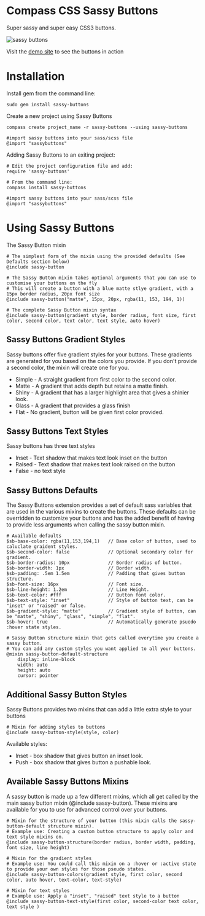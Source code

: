 Compass CSS Sassy Buttons 
=========================

Super sassy and super easy CSS3 buttons. 

![sassy buttons](http://dl.dropbox.com/u/1274637/sassy-buttons.png)

Visit the [demo site](http://jaredhardy.com/playground/sassy-buttons/) to see the buttons in action

Installation
============

Install gem from the command line:

    sudo gem install sassy-buttons

Create a new project using Sassy Buttons

    compass create project_name -r sassy-buttons --using sassy-buttons
    
    #import sassy buttons into your sass/scss file
    @import "sassybuttons"

    
Adding Sassy Buttons to an exiting project:
    
    # Edit the project configuration file and add:
    require 'sassy-buttons'
    
    # From the command line:
    compass install sassy-buttons
    
    #import sassy buttons into your sass/scss file
    @import "sassybuttons"


Using Sassy Buttons
===================

The Sassy Button mixin
    
    # The simplest form of the mixin using the provided defaults (See Defaults section below)   
    @include sassy-button
    
    # The Sassy Button mixin takes optional arguments that you can use to customise your buttons on the fly
    # This will create a button with a blue matte stlye gradient, with a 15px border radius, 20px font size    
    @include sassy-button("matte", 15px, 20px, rgba(11, 153, 194, 1))

    # The complete Sassy Button mixin syntax  
    @include sassy-button(gradient style, border radius, font size, first color, second color, text color, text style, auto hover)
    

Sassy Buttons Gradient Styles
----------------------------
Sassy buttons offer five gradient styles for your buttons. These gradients are generated for you based on the colors you provide. If you don't provide a second color, the mixin will create one for you.

* Simple - A straight gradient from first color to the second color.
* Matte - A gradient that adds depth but retains a matte finish.
* Shiny - A gradient that has a larger highlight area that gives a shinier look.
* Glass - A gradient that provides a glass finish
* Flat - No gradient, button will be given first color provided. 

Sassy Buttons Text Styles
-------------------------
Sassy buttons has three text styles

* Inset - Text shadow that makes text look inset on the button
* Raised - Text shadow that makes text look raised on the button
* False - no text style

Sassy Buttons Defaults
----------------------

The Sassy Buttons extension provides a set of default sass variables that are used in the various mixins to create the buttons. These defaults can be overridden to customize your buttons and has the added benefit of having to provide less arguments when calling the sassy button mixin.

	# Available defaults	
	$sb-base-color: rgba(11,153,194,1)   // Base color of button, used to caluclate graident styles.
	$sb-second-color: false              // Optional secondary color for gradient.
	$sb-border-radius: 10px              // Border radius of button.
	$sb-border-width: 1px                // Border width.
	$sb-padding: .5em 1.5em              // Padding that gives button structure.
	$sb-font-size: 16px                  // Font size.
	$sb-line-height: 1.2em               // Line Height.
	$sb-text-color: #fff                 // Button font color.
	$sb-text-style: "inset"              // Style of button text, can be "inset" or "raised" or false.
	$sb-gradient-style: "matte"          // Gradient style of button, can be "matte", "shiny", "glass", "simple", "flat".
	$sb-hover: true                      // Automatically generate psuedo :hover state styles.
	
	# Sassy Button structure mixin that gets called everytime you create a sassy button.
	# You can add any custom styles you want applied to all your buttons.	
	@mixin sassy-button-default-structure
		display: inline-block	
		width: auto
		height: auto
		cursor: pointer
		
Additional Sassy Button Styles
------------------------------

Sassy Buttons provides two mixins that can add a little extra style to your buttons

	# Mixin for adding styles to buttons
	@include sassy-button-style(style, color)

Available styles: 

* Inset - box shadow that gives button an inset look.
* Push - box shadow that gives button a pushable look.


Available Sassy Buttons Mixins
------------------------------

A sassy button is made up a few different mixins, which all get called by the main sassy button mixin (@include sassy-button). These mixins are  available for you to use for advanced control over your buttons.  

	# Mixin for the structure of your button (this mixin calls the sassy-button-default structure mixin).
	# Example use: Creating a custom button structure to apply color and text style mixins on.
	@include sassy-button-structure(border radius, border width, padding, font size, line height)
    
	# Mixin for the gradient styles
	# Example use: You could call this mixin on a :hover or :active state to provide your own styles for those pseudo states.
	@include sassy-button-colors(gradient style, first color, second color, auto hover, text-color, text-style)
	
	# Mixin for text styles
	# Example use: Apply a "inset", "raised" text style to a button
	@include sassy-button-text-style(first color, second-color text color, text style )
